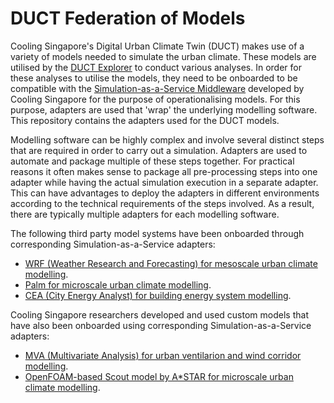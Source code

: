 # DUCT Federation of Models

Cooling Singapore's Digital Urban Climate Twin (DUCT) makes use of a variety of models needed to simulate the urban climate. These models are utilised by the [DUCT Explorer](https://github.com/cooling-singapore/duct-explorer) to conduct various analyses. In order for these analyses to utilise the models, they need to be onboarded to be compatible with the [Simulation-as-a-Service Middleware](https://github.com/cooling-singapore/saas-middleware) developed by Cooling Singapore for the purpose of operationalising models. For this purpose, adapters are used that 'wrap' the underlying modelling software. This repository contains the adapters used for the DUCT models.

Modelling software can be highly complex and involve several distinct steps that are required in order to carry out a simulation. Adapters are used to automate and package multiple of these steps together. For practical reasons it often makes sense to package all pre-processing steps into one adapter while having the actual simulation execution in a separate adapter. This can have advantages to deploy the adapters in different environments according to the technical requirements of the steps involved. As a result, there are typically multiple adapters for each modelling software.

The following third party model systems have been onboarded through corresponding Simulation-as-a-Service adapters:
- [WRF (Weather Research and Forecasting) for mesoscale urban climate modelling](ucm-wrf/README.md).
- [Palm for microscale urban climate modelling](ucm-palm/README.md).
- [CEA (City Energy Analyst) for building energy system modelling](bem-cea/README.md).

Cooling Singapore researchers developed and used custom models that have also been onboarded using corresponding Simulation-as-a-Service adapters:
- [MVA (Multivariate Analysis) for urban ventilarion and wind corridor modelling](ucm-mva/README.md).
- [OpenFOAM-based Scout model by A*STAR for microscale urban climate modelling](ucm-scout/README.md).
